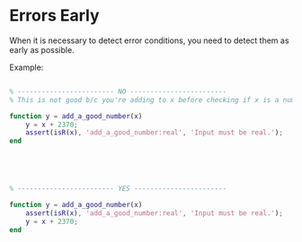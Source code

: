 
# Errors Early

When it is necessary to detect error conditions, you need to detect them as early as possible.

Example:

```matlab

% ------------------------ NO ------------------------
% This is not good b/c you're adding to x before checking if x is a number.

function y = add_a_good_number(x)
    y = x + 2370;
    assert(isR(x), 'add_a_good_number:real', 'Input must be real.');
end





% ------------------------ YES -----------------------

function y = add_a_good_number(x)
    assert(isR(x), 'add_a_good_number:real', 'Input must be real.');
    y = x + 2370;
end

```

